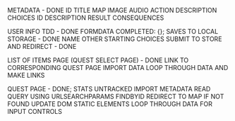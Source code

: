 METADATA - DONE
    ID
    TITLE
    MAP
    IMAGE
    AUDIO
    ACTION
    DESCRIPTION
    CHOICES
        ID
        DESCRIPTION
        RESULT
        CONSEQUENCES

USER INFO
    TDD - DONE
        FORMDATA
        COMPLETED: {};
    SAVES TO LOCAL STORAGE - DONE
        NAME 
        OTHER STARTING CHOICES
    SUBMIT TO STORE AND REDIRECT - DONE

LIST OF ITEMS PAGE (QUEST SELECT PAGE) - DONE
    LINK TO CORRESPONDING QUEST PAGE
    IMPORT DATA
    LOOP THROUGH DATA AND MAKE LINKS

QUEST PAGE - DONE; STATS UNTRACKED
    IMPORT METADATA
    READ QUERY USING URLSEARCHPARAMS
    FINDBYID
        REDIRECT TO MAP IF NOT FOUND
    UPDATE DOM
        STATIC ELEMENTS
        LOOP THROUGH DATA FOR INPUT CONTROLS